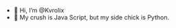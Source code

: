 - 👋 Hi, I’m @Kvrolix
- 👀 My crush is Java Script, but my side chick is Python.


<!---
Kvrolix/Kvrolix is a ✨ special ✨ repository because its `README.md` (this file) appears on your GitHub profile.
You can click the Preview link to take a look at your changes.
--->
